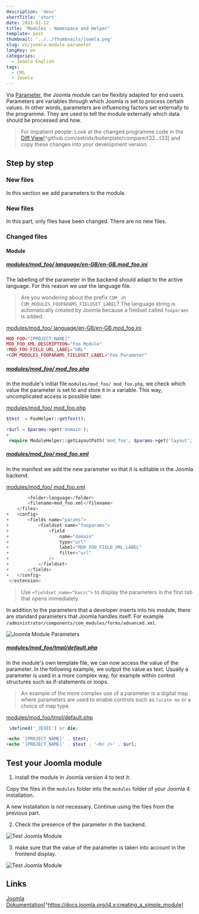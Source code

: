 ```yaml
---
description: 'desc'
shortTitle: 'short'
date: 2021-01-12
title: 'Modules - Namespace and Helper'
template: post
thumbnail: '../../thumbnails/joomla.png'
slug: en/joomla-module-parameter
langKey: en
categories:
  - Joomla English
tags:
  - CMS
  - Joomla
---
```


Via [Parameter](<https://en.wikipedia.org/wiki/Parameter_(computer_programming)>), the Joomla module can be flexibly adapted for end users. Parameters are variables through which Joomla is set to process certain values. In other words, parameters are influencing factors set externally to the programme. They are used to tell the module externally which data should be processed and how.<!-- \index{module!parameter} -->

> For impatient people: Look at the changed programme code in the [Diff View](https://github.com/astridx/boilerplate/compare/t32...t33)[^github.com/astridx/boilerplate/compare/t32...t33] and copy these changes into your development version.

## Step by step

### New files

In this section we add parameters to the module.

### New files

In this part, only files have been changed. There are no new files.

### Changed files

#### Module

<!-- prettier-ignore -->
##### [modules/mod\_foo/ language/en-GB/en-GB.mod_foo.ini](https://github.com/astridx/boilerplate/compare/t32...t33#diff-9c4225bbdf2ea51af1036568f0f1e8817ecc47e86d001366d2278a2e7281281a)

The labelling of the parameter in the backend should adapt to the active language. For this reason we use the language file.

> Are you wondering about the prefix `COM_` in `COM_MODULES_FOOPARAMS_FIELDSET_LABEL`? The language string is automatically created by Joomla because a fieldset called `fooparams` is added.

[modules/mod_foo/ language/en-GB/en-GB.mod_foo.ini](https://github.com/astridx/boilerplate/blob/b8c783812c9acf66a6c0c0a534d5d43b987510c5/src/modules/mod_foo/language/en-GB/en-GB.mod_foo.ini)

```php {diff}
MOD_FOO="[PROJECT_NAME]"
MOD_FOO_XML_DESCRIPTION="Foo Module"
+MOD_FOO_FIELD_URL_LABEL="URL"
+COM_MODULES_FOOPARAMS_FIELDSET_LABEL="Foo Parameter"

```

<!-- prettier-ignore -->
##### [modules/mod\_foo/ mod_foo.php](https://github.com/astridx/boilerplate/compare/t32...t33#diff-43348bdc6a37cd697897d234acd68a56c191ded22f30b54aa8de2e9c099b9c84)

In the module's initial file `modules/mod_foo/ mod_foo.php`, we check which value the parameter is set to and store it in a variable. This way, uncomplicated access is possible later.

[modules/mod_foo/ mod_foo.php](https://github.com/astridx/boilerplate/blob/183694b03393699bf3af10f5dd0207188a97cb31/src/modules/mod_foo/mod_foo.php)

```php {diff}
$test  = FooHelper::getText();

+$url = $params->get('domain');
+
 require ModuleHelper::getLayoutPath('mod_foo', $params->get('layout', 'default'));
```

<!-- prettier-ignore -->
##### [modules/mod\_foo/ mod_foo.xml](https://github.com/astridx/boilerplate/compare/t32...t33#diff-c111dcc16cb14017dbacf97ab7d495ac6e7225b2b2097774adc23a977d5cc3c3)

In the manifest we add the new parameter so that it is editable in the Joomla backend.

[modules/mod_foo/ mod_foo.xml](https://github.com/astridx/boilerplate/blob/b8c783812c9acf66a6c0c0a534d5d43b987510c5/src/modules/mod_foo/mod_foo.xml)

```php {diff}
 		<folder>language</folder>
 		<filename>mod_foo.xml</filename>
 	</files>
+	<config>
+		<fields name="params">
+			<fieldset name="fooparams">
+				<field
+					name="domain"
+					type="url"
+					label="MOD_FOO_FIELD_URL_LABEL"
+					filter="url"
+				/>
+			</fieldset>
+		</fields>
+	</config>
 </extension>

```

> Use `<fieldset name="basic">` to display the parameters in the first tab that opens immediately.

In addition to the parameters that a developer inserts into his module, there are standard parameters that Joomla handles itself. For example `/administrator/components/com_modules/forms/advanced.xml`.

![Joomla Module Parameters](/images/j4x38x1.png)

<!-- prettier-ignore -->
##### [modules/mod\_foo/tmpl/default.php](https://github.com/astridx/boilerplate/compare/t32...t33#diff-5dc488d0a39079a73583a37bf1b465fcf99ca183970958084a2eac52f723a4ba)

In the module's own template file, we can now access the value of the parameter. In the following example, we output the value as text. Usually a parameter is used in a more complex way, for example within control structures such as if-statements or loops.

> An example of the more complex use of a parameter is a digital map where parameters are used to enable controls such as `locate me` or a choice of map type.

[modules/mod_foo/tmpl/default.php](https://github.com/astridx/boilerplate/blob/b8c783812c9acf66a6c0c0a534d5d43b987510c5/src/modules/mod_foo/tmpl/default.php)

```php {diff}
 \defined('_JEXEC') or die;

-echo '[PROJECT_NAME]' . $test;
+echo '[PROJECT_NAME]' . $test . '<br />' . $url;

```

## Test your Joomla module

1. install the module in Joomla version 4 to test it:

Copy the files in the `modules` folder into the `modules` folder of your Joomla 4 installation.

A new installation is not necessary. Continue using the files from the previous part.

2. Check the presence of the parameter in the backend.

![Test Joomla Module](/images/j4x38x3.png)

3. make sure that the value of the parameter is taken into account in the frontend display.

![Test Joomla Module](/images/j4x38x2.png)

## Links

[Joomla Dokumentation](https://docs.joomla.org/J4.x:Creating_a_Simple_Module)[^https://docs.joomla.org/j4.x:creating_a_simple_module]
<img src="https://vg08.met.vgwort.de/na/af6ae71bda914ca3ae8f2a484bc39f18" width="1" height="1" alt="">
